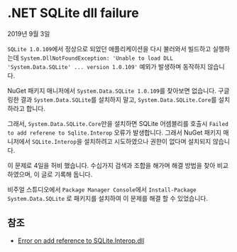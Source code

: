 # .NET SQLite dll failure

2019년 9월 3일

`SQLite 1.0.109`에서 정상으로 되었던 애플리케이션을 다시 불러와서 빌드하고 실행하는데 `System.DllNotFoundException: 'Unable to load DLL 'System.Data.SQLite' ... version 1.0.109'` 예외가 발생하며 동작하지 않습니다.

NuGet 패키지 매니저에서 `System.Data.SQLite 1.0.109`를 찾아보면 없습니다. 구글링한 결과 `System.Data.SQLite`를 설치하지 말고, `System.Data.SQLite.Core`를 설치하라고 합니다.

그래서, `System.Data.SQLite.Core`만을 설치하면 SQLite 어셈블리를 호출시 `Failed to add referene to Sqlite.Interop` 오류가 발생합니다. 그래서 NuGet 패키지 매니저에서 `SQLite.Interop`을 설치하려고 시도하였으나 권한이 없다며 설치되지 않습니다.

이 문제로 4일을 허비 했습니다. 수십가지 검색과 조합을 해가며 해결 방법을 찾아 비교하였으며, 이 글로 기록해 둡니다.

 비주얼 스튜디오에서 `Package Manager Console`에서 `Install-Package System.Data.SQLite` 로 패키지를 설치하여 이 문제를 해결 할 수 있었습니다.

## 참조

- [Error on add reference to SQLite.Interop.dll](https://stackoverflow.com/questions/33632471/error-on-add-reference-to-sqlite-interop-dll)



